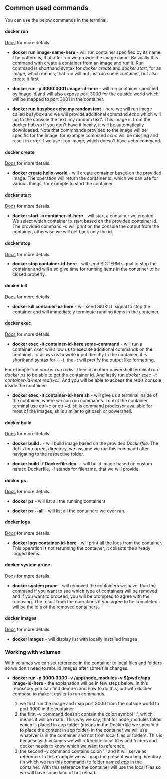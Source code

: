 ## Common used commands

You can use the below commands in the terminal.

#### docker run

[Docs](https://docs.docker.com/engine/reference/commandline/run/) for more details.

- **docker run image-name-here** - will run container specified by its name. The pattern is, that after run we provide the image name. Basically this command with create a container from an image and run it. Run command is shorthand syntax for _docker create_ and _docker start_, for an image, which means, that run will not just run some container, but also create it first.

- **docker run -p 3000:3001 image-id-here** - will run container specified by image id and will also expose port 3000 for the outside world which will be mapped to port 3001 in the container.

- **docker run busybox echo my random text** - here we will run image called busybox and we will provide additional command _echo_ which will log to the console the text 'my random text'. This image is from the docker hub so if you don't have it locally, it will be automatically downloaded. Note that commnands provided to the image will be specific for the image, for example command _echo_ will be missing and result in error if we use it on image, which doesn't have _echo_ command.

#### docker create

[Docs](https://docs.docker.com/engine/reference/commandline/create/) for more details.

- **docker create hello-world** - will create container based on the provided image. The operation will return the container id, which we can use for various things, for example to start the container.

#### docker start

[Docs](https://docs.docker.com/engine/reference/commandline/start/) for more details.

- **docker start -a container-id-here** - will start a container we created. We select which container to start based on the provided container id. The provided command _-a_ will print on the console the output from the container, otherwise we will get back only the id.

#### docker stop

[Docs](https://docs.docker.com/engine/reference/commandline/stop/) for more details.

- **docker stop container-id-here** - will send SIGTERM signal to stop the container and will also give time for running items in the container to be closed properly.

#### docker kill

[Docs](https://docs.docker.com/engine/reference/commandline/kill/) for more details.

- **docker kill container-id-here** - will send SIGKILL signal to stop the container and will immediately terminate running items in the container.

#### docker exec

[Docs](https://docs.docker.com/engine/reference/commandline/exec/) for more details.

- **docker exec -it container-id-here some-command** - will run a container. _exec_ will allow us to execute additional commands on the container. _-it_ allows us to write input directly to the container, it is shorthand syntax for -i -t, the -t will pretify the output like formatting.

For example run _docker run redis_. Then in another powershell terminal run _docker ps_ to be able to get the container id. And lastly run _docker exec -it container-id-here redis-cli_. And you will be able to access the redis console inside the container.

- **docker exec -it container-id-here sh** - will give us a terminal inside of the container, where we can run commands. To exit the container terminal use ctrl+c or ctrl+d. _sh_ is command processor available for most of the images, sh is similar to git bash or powershell.

#### docker build

[Docs](https://docs.docker.com/engine/reference/commandline/build/) for more details.

- **docker build .** - will build image based on the provided _Dockerfile_. The dot is for current directory, we assume we run this command after navigating to the respective folder.

- **docker build -f Dockerfile.dev .** - will build image based on custom named Dockerfile, -f stands for filename, that we will provide.

#### docker ps

[Docs](https://docs.docker.com/engine/reference/commandline/ps/) for more details.

- **docker ps** - will list all the running containers.

- **docker ps --all** - will list all the containers we ever ran.

#### docker logs

[Docs](https://docs.docker.com/engine/reference/commandline/logs/) for more details.

- **docker logs container-id-here** - will print all the logs from the container. This operation is not rerunning the container, it collects the already logged items.

#### docker system prune

[Docs](https://docs.docker.com/engine/reference/commandline/system_prune/) for more details.

- **docker system prune** - will removed the containers we have. Run the command if you want to see which type of containers will be removed and if you want to proceed, you will be prompted to agree with the removing. The result from the operations if you agree to be completed will be the id's of the removed containers.

#### docker images

[Docs](https://docs.docker.com/engine/reference/commandline/images/) for more details.

- **docker images** - will display list with locally installed Images

### Working with volumes

With volumes we can set reference in the container to local files and folders so we don't need to rebuild images after some file changes.

- **docker run -p 3000:3000 -v /app/node_modules -v $(pwd):/app image-id-here** - the explanation will be in few steps below. In this repository you can find demo-c and how to do this, but with docker compose to make it easier to run commands.

  1. we first run the image and map port 3000 from the outside world to port 3000 in the container
  2. the first -v command doesn't contain the colon symbol ':', which means it will be mark. This way we say, that for node_modules folder which is placed in app folder (means in the Dockerfile we specified to place the content in app folder) in the container we will use whatever is in the container and not from local files or folders. This is because with volumes we will reference local files and folders and docker needs to know which we want to reference.
  3. the second -v command contains colon ':' and it will serve as reference. In this example we will map the present working directory (in which we run this command) to folder named _app_ in the container. With this reference the container will use the local files so we will have some kind of hot reload.
